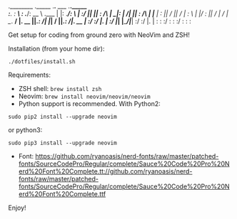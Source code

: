 .________ ._____  ._______.______           ___ ._______._____  
:____.   \:_ ___\ : .____/: __   \ .___    |   |: .____/:_ ___\ 
 __|  :/ ||   |___| : _/\ |  \____|:   | /\|   || : _/\ |   |___
|     :  ||   /  ||   /  \|   :  \ |   |/  :   ||   /  \|   /  |
 \__. __/ |. __  ||_.: __/|   |___\|   /       ||_.: __/|. __  |
    :/     :/ |. |   :/   |___|    |______/|___|   :/    :/ |. |
    :      :   :/                          :             :   :/ 
               :                           :                 :  


Get setup for coding from ground zero with NeoVim and ZSH!

Installation (from your home dir):
```
./dotfiles/install.sh
```

Requirements:
* ZSH shell: ```brew install zsh```
* Neovim: ```brew install neovim/neovim/neovim```
* Python support is recommended. With Python2: 
```
sudo pip2 install --upgrade neovim
```
or python3:
```
sudo pip3 install --upgrade neovim
```
* Font: https://github.com/ryanoasis/nerd-fonts/raw/master/patched-fonts/SourceCodePro/Regular/complete/Sauce%20Code%20Pro%20Nerd%20Font%20Complete.tt://github.com/ryanoasis/nerd-fonts/raw/master/patched-fonts/SourceCodePro/Regular/complete/Sauce%20Code%20Pro%20Nerd%20Font%20Complete.ttf

Enjoy!
